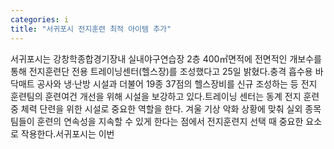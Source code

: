 ```yaml
---
categories: i
title: "서귀포시 전지훈련 최적 아이템 추가"
---
```

서귀포시는 강창학종합경기장내 실내야구연습장 2층 400㎡면적에 전면적인 개보수를 통해 전지훈련단 전용 트레이닝센터(헬스장)를 조성했다고 25일 밝혔다.충격 흡수용 바닥매트 공사와 냉·난방 시설과 더불어 19종 37점의 헬스장비를 신규 조성하는 등 전지 훈련팀의 훈련여건 개선을 위해 시설을 보강하고 있다.트레이닝 센터는 동계 전지 훈련 중 체력 단련을 위한 시설로 중요한 역할을 한다. 겨울 기상 악화 상황에 맞춰 실외 종목 팀들이 훈련의 연속성을 지속할 수 있게 한다는 점에서 전지훈련지 선택 때 중요한 요소로 작용한다.서귀포시는 이번